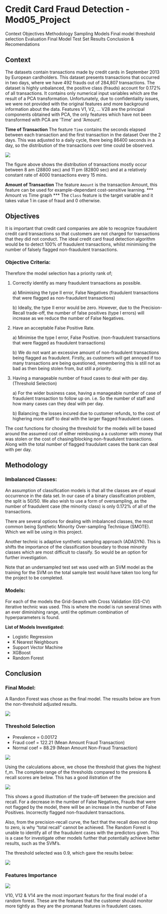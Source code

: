 # Credit Card Fraud Detection - Mod05_Project

Context
Objectives
Methodology
Sampling
Models
Final model threshold selection
Evaluation
Final Model Test Set Results
Conclusion & Recomendations

## Context
The datasets contain transactions made by credit cards in September 2013 by European cardholders. This dataset presents transactions that occurred in two days, where we have 492 frauds out of 284,807 transactions. The dataset is highly unbalanced, the positive class (frauds) account for 0.172% of all transactions.
It contains only numerical input variables which are the result of a PCA transformation. Unfortunately, due to confidentiality issues, we were not provided with the original features and more background information about the data. Features V1, V2, ... V28 are the principal components obtained with PCA, the only features which have not been transformed with PCA are 'Time' and 'Amount'.

<b>Time of Transaction</b>
The feature `Time` contains the seconds elapsed between each transaction and the first transaction in the dataset Over the 2 days. This was adjusted to a daily cycle, there being 86400 seconds in a day,  so the distribution of the transactions over time could be observed.

![](images/Picture1.png)

The figure above shows the distribution of transactions mostly occur between 8 am (28800 sec) and 11 pm (82800 sec) and at a relatively constant rate of 4000 transactions every 15 mins.  

<b>Amount of Transaction</b>
The feature `Amount` is the transaction Amount, this feature can be used for example-dependant cost-sensitive learning.
*** Amount vs Time graph ***
The `Class` feature is the target variable and it takes value 1 in case of fraud and 0 otherwise.


## Objectives

It is important that credit card companies are able to recognize fraudulent credit card transactions so that customers are not charged for transactions that they did not conduct. The ideal credit card fraud detection algorithm would be to detect 100% of fraudulent transactions, whilst minimising the number of falsely flagged non-fraudulent transactions.


### Objective Criteria:   

Therefore the model selection has a priority rank of;

1) Correctly identify as many fraudulent transactions as possible.

    a) Minimising the type II error, False Negatives (fraudulent transactions that were flagged as non-fraudulent transactions)

    b) Ideally, the type II error would be zero. However, due to the Precision-Recall trade-off, the number of false positives (type I errors) will increase as we reduce the number of False Negatives.


2) Have an acceptable False Positive Rate.

    a) Minimise the type I error, False Positive. (non-fraudulent transactions that were flagged as fraudulent transactions)

    b) We do not want an excessive amount of non-fraudulent transactions being flagged as fraudulent. Firstly, as customers will get annoyed if too many transactions are being questioned, remembering this is still not as bad as then being stolen from, but still a priority.

3) Having a manageable number of fraud cases to deal with per day.(Threshold Selection)

    a) For the wider business case,  having a  manageable number of case of fraudulent transaction to follow up on. i.e. So the number of staff and how many cases can they deal with per day. 
    
    b) Balancing; the losses incured due to customer refunds, to the cost of highering more staff to deal with the larger flagged fraudulent cases.  


The cost functions for chosing the threshold for the models will be based around the assumed cost of either reimbusing a a customer with money that was stolen or the cost of chasing/blocking non-fraudulent transactions. Along with the total number of flagged fraudulant cases the bank can deal with per day.


## Methodology

### Imbalanced Classes:

An assumption of classification models is that all the classes are of equal occurrence in the data set. In our case of a binary classification problem, the split is 50/50. We also wish to use a form of oversampling, as the number of fraudulent case (the minority class) is only 0.172% of all of the transactions.

There are several options for dealing with imbalanced classes, the most common being Synthetic Minority Over-sampling Technique (SMOTE). Which we will be using in this project.

Another technic is adaptive synthetic sampling approach (ADASYN). This is shifts the importance of the classification boundary to those minority classes which are most difficult to classify. So would be an option for further investigation.

Note that an undersampled test set was used with an SVM model as the training for the SVM on the total sample test would have taken too long for the project to be completed.

### Models:

For each of the models the Grid-Search with Cross Validation (GS-CV) iterative technic was used. This is where the model is run several times with an ever diminishing range, until the optimum combination of hyperparameters is found.  

<b> List of Models Investigated:</b>
* Logistic Regression
* K Nearest Neighbours
* Support Vector Machine
* XGBoost
* Random Forest

## Conclusion

### Final Model:

A Randon Forest was chose as the final model. The resuslts below are from the non-threshold adjusted results.

![](images/Picture5.png)

### Threshold Selection

- Prevalence = 0.00172
- Fraud coef = 122.21 (Mean Amount Fraud Transaction)
- Normal coef = 88.29 (Mean Amount Non-Fraud Transaction)

![](images/Picture3.png)

Using the calculations above, we chose the threshold that gives the highest f_m. The complete range of the thresholds compared to the presions & recall scores are below. This has a good ilistration of the

![](images/Picture4.png)

This shows a good illustration of the trade-off between the precision and recall. For a decrease in the number of False Negatives, Frauds that were not flagged by the model, there will be an increase in the number of False Positives. Incorrectly flagged non-fraudulent transactions.

Also, from the precision-recall curve, the fact that the recall does not drop to zero, is why “total recall” cannot be achieved. The Random Forest is unable to identify all of the fraudulent cases with the predictors given. This is a case for investigate other models further that potentially achieve better results, such as the SVM’s.

The threshold selected was 0.9, which gave the results below:

![](images/Picture6.png)

### Features Importance

![](images/Picture2.png)

V10, V12 & V14 are the most important featurs for the final model of a random forest. These are the features that the customer should monitor more tightly as they are the promanat features in fraudulent cases.
